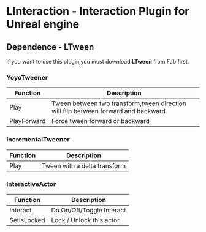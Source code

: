 # LInteraction - Interaction Plugin for Unreal engine 
## Dependence - LTween 
If you want to use this plugin,you must download **LTween** from Fab first. 
### YoyoTweener 
| Function | Description |
| ----------- | ----------- |
| Play | Tween between two transform,tween direction will flip between forward and backward.|
| PlayForward | Force tween forward or backward|
### IncrementalTweener 
| Function | Description |
| ----------- | ----------- |
| Play | Tween with a delta transform|
### InteractiveActor 
| Function | Description |
| ----------- | ----------- |
| Interact | Do On/Off/Toggle Interact|
| SetIsLocked | Lock / Unlock this actor|